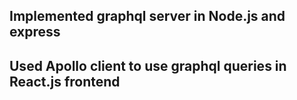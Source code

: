 ## Implemented graphql server in Node.js and express

## Used Apollo client to use graphql queries in React.js frontend

